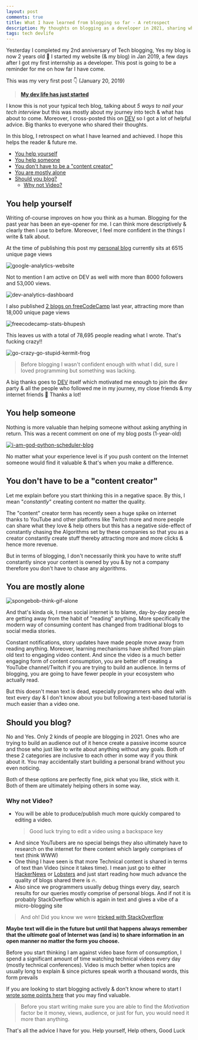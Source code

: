 ```yaml
---
layout: post
comments: true
title: What I have learned from blogging so far - A retrospect
description: My thoughts on blogging as a developer in 2021, sharing what I achieved & some advice for newcomers. Tips for software developers
tags: tech devlife
---
```


Yesterday I completed my 2nd anniversary of Tech blogging, Yes my blog is now 2 years old 🎂
I started my website (& my blog) in Jan 2019, a few days after I got my first internship as a developer.
This post is going to be a reminder for me on how far I have come.

This was my very first post 👇 (January 20, 2019)

> [**My dev life has just started**](https://bhupesh-v.github.io/My-dev-life-has-just-started/)

I know this is not your typical tech blog, talking about _5 ways to nail your tech interview_ but this was mostly about my journey into tech & what has about to come.
Moreover, I cross-posted this on [DEV](https://dev.to/bhupesh/my-dev-life-has-just-started--3959) so I got a lot of helpful advice. Big thanks to everyone who shared their thoughts.

In this blog, I retrospect on what I have learned and achieved. I hope this helps the reader & future me.

- [You help yourself](#you-help-yourself)
- [You help someone](#you-help-someone)
- [You don't have to be a "content creator"](#you-dont-have-to-be-a-content-creator)
- [You are mostly alone](#you-are-mostly-alone)
- [Should you blog?](#should-you-blog)
  - [Why not Video?](#why-not-video)


## You help yourself

Writing of-course improves on how you think as a human. Blogging for the past year has been an eye-opener for me. I can think more descriptively & clearly then I use to before. Moreover, I feel more confident in the things I write & talk about.

At the time of publishing this post my [personal blog](https://bhupesh-v.github.io) currently sits at 6515 unique page views

<!-- ![google-analytics-website](https://drive.google.com/uc?export=view&id=1NRcHnpRYXShbMMHYO8d9lbdj9zCpfUI6) -->
![google-analytics-website](https://i.imgur.com/iDiQJej.png)

Not to mention I am active on DEV as well with more than 8000 followers and 53,000 views.

<!-- ![dev-analytics-dashboard](https://drive.google.com/uc?export=view&id=1FfOMdojPa_q8F4UmRFhwQfoVjDYIDJoA) -->
![dev-analytics-dashboard](https://i.imgur.com/1FliX4N.png)

I also published [2 blogs on freeCodeCamp](https://www.freecodecamp.org/news/author/bhupesh/) last year, attracting more than 18,000 unique page views

<!-- ![freecodecamp-stats-bhupesh](https://drive.google.com/uc?export=view&id=1Hc-alJ3jvQVuCezAcxULw7dU3dyYL-Pj) -->
![freecodecamp-stats-bhupesh](https://i.imgur.com/acpoB5P.png)


This leaves us with a total of 78,695 people reading what I wrote. That's fucking crazy!!

![go-crazy-go-stupid-kermit-frog](https://media1.tenor.com/images/4f5b6cc323ab2fe963f0aa9dbbbb852a/tenor.gif?itemid=14046098)

> Before blogging I wasn't confident enough with what I did, sure I loved programming but something was lacking.

A big thanks goes to [DEV](https://dev.to) itself which motivated me enough to join the dev party & all the people who followed me in my journey, my close friends & my internet friends 💙
Thanks a lot!


## You help someone

Nothing is more valuable than helping someone without asking anything in return. This was a recent comment on one of my blog posts (1-year-old)

<!-- [![i-am-god-python-scheduler-blog](https://drive.google.com/uc?export=view&id=1KMwZGSXlpWLugfog4ftXtdJsmO0jNWjG)](https://dev.to/bhupesh/a-simple-scheduler-in-python-49di) -->

[![i-am-god-python-scheduler-blog](https://i.imgur.com/xD7iBNY.png)](https://dev.to/bhupesh/a-simple-scheduler-in-python-49di)


No matter what your experience level is if you push content on the Internet someone would find it valuable & that's when you make a difference.

## You don't have to be a "content creator"

Let me explain before you start thinking this in a negative space. By this, I mean "_constantly_" creating content no matter the quality. 

The "content" creator term has recently seen a huge spike on internet thanks to YouTube and other platforms like Twitch more and more people can share what they love & help others but this has a negative side-effect of constantly chasing the Algorithms set by these companies so that you as a creator constantly create stuff thereby attracting more and more clicks & hence more revenue.

But in terms of blogging, I don't necessarily think you have to write stuff constantly since your content is owned by you & by not a company therefore you don't have to chase any algorithms.


## You are mostly alone

![spongebob-think-gif-alone](https://media1.tenor.com/images/dfbd1d84c4c68a5186b186e6a4488357/tenor.gif?itemid=4860166)

And that's kinda ok, I mean social internet is to blame, day-by-day people are getting away from the habit of "reading" anything. More specifically the modern way of consuming content has changed from traditional blogs to social media stories.

Constant notifications, story updates have made people move away from reading anything. Moreover, learning mechanisms have shifted from plain old text to engaging video content.
And since the video is a much better engaging form of content consumption, you are better off creating a YouTube channel/Twitch if you are trying to build an audience. In terms of blogging, you are going to have fewer people in your ecosystem who actually read.

But this doesn't mean text is dead, especially programmers who deal with text every day & I don't know about you but following a text-based tutorial is much easier than a video one.


## Should you blog?

No and Yes.
Only 2 kinds of people are blogging in 2021. Ones who are trying to build an audience out of it hence create a passive income source and those who just like to write about anything without any goals.
Both of these 2 categories are inclusive to each other in some way if you think about it. You may accidentally start building a personal brand without you even noticing.

Both of these options are perfectly fine, pick what you like, stick with it. Both of them are ultimately helping others in some way.

### Why not Video?

- You will be able to produce/publish much more quickly compared to editing a video.
  > Good luck trying to edit a video using a backspace key
- And since YouTubers are no special beings they also ultimately have to research on the internet for there content which largely comprises of text (think WWW)
- One thing I have seen is that more Technical content is shared in terms of text than Video (since it takes time). I mean just go to either [HackerNews](https://news.ycombinator.com/) or [Lobsters](https://lobste.rs/) and just start reading how much advance the quality of blogs shared there is 🔥️.
- Also since we programmers usually debug things every day, search results for our queries mostly comprise of personal blogs. And if not it is probably StackOverflow which is again in text and gives a vibe of a micro-blogging site

> And oh! Did you know we were [tricked with StackOverflow](https://blog.codinghorror.com/how-to-write-without-writing/)

**Maybe text will die in the future but until that happens always remember that the _ultimate_ goal of Internet was (and is) to share information in an open manner no matter the form you choose.**

Before you start thinking I am against video base form of consumption, I spend a significant amount of time watching technical videos every day (mostly technical conferences). Video is much better when topics are usually long to explain & since pictures speak worth a thousand words, this form prevails


If you are looking to start blogging actively & don't know where to start I [wrote some points here](https://bhupesh-v.github.io/i-spent-a-week-offline-here-is-how-i-stayed-productive/#3-takeaways) that you may find valuable.

> Before you start writing make sure you are able to find the _Motivation_ factor be it money, views, audience, or just for fun, you would need it more than anything.


That's all the advice I have for you.
Help yourself, Help others, Good Luck

